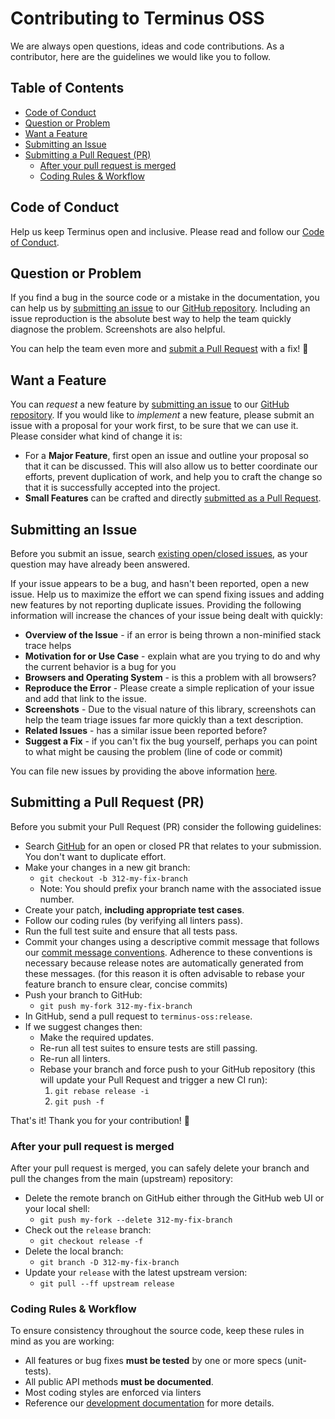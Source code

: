 <!--
  Many thanks to the Material team as much of this was lifted from the Material contribution doc:
  https://github.com/angular/material2/blob/release/CONTRIBUTING.md
-->

<h1> Contributing to Terminus OSS</h1>

We are always open questions, ideas and code contributions. As a contributor, here are the
guidelines we would like you to follow.

<!-- START doctoc generated TOC please keep comment here to allow auto update -->
<!-- DON'T EDIT THIS SECTION, INSTEAD RE-RUN doctoc TO UPDATE -->
## Table of Contents

- [Code of Conduct](#code-of-conduct)
- [Question or Problem](#question-or-problem)
- [Want a Feature](#want-a-feature)
- [Submitting an Issue](#submitting-an-issue)
- [Submitting a Pull Request (PR)](#submitting-a-pull-request-pr)
  - [After your pull request is merged](#after-your-pull-request-is-merged)
  - [Coding Rules & Workflow](#coding-rules--workflow)

<!-- END doctoc generated TOC please keep comment here to allow auto update -->

## Code of Conduct

Help us keep Terminus open and inclusive. Please read and follow our [Code of Conduct][coc].

## Question or Problem

If you find a bug in the source code or a mistake in the documentation, you can help us by
[submitting an issue](#submitting-an-issue) to our [GitHub repository][github]. Including an issue
reproduction is the absolute best way to help the team quickly diagnose the problem. Screenshots are also helpful.

You can help the team even more and [submit a Pull Request](#submitting-a-pull-request-pr) with a fix! :pray:

## Want a Feature

You can *request* a new feature by [submitting an issue](#submitting-an-issue) to our [GitHub
repository][github]. If you would like to *implement* a new feature, please submit an issue with a
proposal for your work first, to be sure that we can use it.  Please consider what kind of change it
is:

- For a **Major Feature**, first open an issue and outline your proposal so that it can be
  discussed. This will also allow us to better coordinate our efforts, prevent duplication of work,
  and help you to craft the change so that it is successfully accepted into the project.
- **Small Features** can be crafted and directly [submitted as a Pull Request](#submitting-a-pull-request-pr).

## Submitting an Issue

Before you submit an issue, search [existing open/closed issues][issues], as your question may have
already been answered.

If your issue appears to be a bug, and hasn't been reported, open a new issue.
Help us to maximize the effort we can spend fixing issues and adding new
features by not reporting duplicate issues.  Providing the following information will increase the
chances of your issue being dealt with quickly:

- **Overview of the Issue** - if an error is being thrown a non-minified stack trace helps
- **Motivation for or Use Case** - explain what are you trying to do and why the current behavior
    is a bug for you
- **Browsers and Operating System** - is this a problem with all browsers?
- **Reproduce the Error** - Please create a simple replication of your issue and add that link to the issue.
- **Screenshots** - Due to the visual nature of this library, screenshots can help the team triage
    issues far more quickly than a text description.
- **Related Issues** - has a similar issue been reported before?
- **Suggest a Fix** - if you can't fix the bug yourself, perhaps you can point to what might be
    causing the problem (line of code or commit)

You can file new issues by providing the above information [here][issues-create].

## Submitting a Pull Request (PR)

Before you submit your Pull Request (PR) consider the following guidelines:

- Search [GitHub][pulls] for an open or closed PR that relates to your submission. You don't want to
  duplicate effort.
- Make your changes in a new git branch:
  - `git checkout -b 312-my-fix-branch`
  - Note: You should prefix your branch name with the associated issue number.
- Create your patch, **including appropriate test cases**.
- Follow our coding rules (by verifying all linters pass).
- Run the full test suite and ensure that all tests pass.
- Commit your changes using a descriptive commit message that follows our
  [commit message conventions][commit]. Adherence to these conventions is necessary because release notes are
  automatically generated from these messages. (for this reason it is often advisable to rebase your
  feature branch to ensure clear, concise commits)
- Push your branch to GitHub:
  - `git push my-fork 312-my-fix-branch`
- In GitHub, send a pull request to `terminus-oss:release`.
- If we suggest changes then:
  - Make the required updates.
  - Re-run all test suites to ensure tests are still passing.
  - Re-run all linters.
  - Rebase your branch and force push to your GitHub repository (this will update your Pull Request and trigger a new CI
    run):
    1. `git rebase release -i`
    1. `git push -f`

That's it! Thank you for your contribution! :pray:

### After your pull request is merged

After your pull request is merged, you can safely delete your branch and pull the changes from the
main (upstream) repository:

- Delete the remote branch on GitHub either through the GitHub web UI or your local shell:
  - `git push my-fork --delete 312-my-fix-branch`
- Check out the `release` branch:
  - `git checkout release -f`
- Delete the local branch:
  - `git branch -D 312-my-fix-branch`
- Update your `release` with the latest upstream version:
  - `git pull --ff upstream release`

### Coding Rules & Workflow

To ensure consistency throughout the source code, keep these rules in mind as you are working:

- All features or bug fixes **must be tested** by one or more specs (unit-tests).
- All public API methods **must be documented**.
- Most coding styles are enforced via linters
- Reference our [development documentation][dev-docs] for more details.

[coc]: https://github.com/GetTerminus/terminus-oss/blob/release/CODE_OF_CONDUCT.md
[github]: https://github.com/GetTerminus/terminus-oss/
[issues]: https://github.com/GetTerminus/terminus-oss/issues
[issues-create]: https://github.com/GetTerminus/terminus-oss/issues/new
[pulls]: https://github.com/GetTerminus/terminus-oss/pulls
[dev-docs]: https://github.com/GetTerminus/terminus-oss/blob/release/DEVELOPMENT.md
[commit]: https://github.com/GetTerminus/terminus-oss/blob/release/DEVELOPMENT.md#committing
